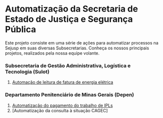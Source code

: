 # Automatização da Secretaria de Estado de Justiça e Segurança Pública 

Este projeto consiste em uma série de ações para automatizar processos na Sejusp em suas diversas Subsecretarias. Conheça os nossos principais projetos, realizados pela nossa equipe volante. 

### Subsecretaria de Gestão Administrativa, Logística e Tecnologia (Sulot)

 1. [Automação de leitura de fatura de energia elétrica](leitura_fatura_energia_bt.md)

### Departamento Penitenciário de Minas Gerais (Depen)

 1. [Automatização do pagamento do trabalho de IPLs​](pagamento_ipls.md)
 2. [Automatização da consulta à situação CAGEC]
 